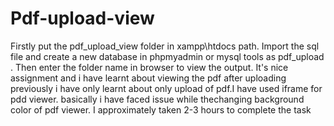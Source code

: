 # Pdf-upload-view
Firstly put the pdf_upload_view folder in xampp\htdocs path. Import the sql file and create a new database in phpmyadmin or mysql tools as pdf_upload . Then enter the folder name in browser to view the output. It's nice assignment and i have learnt about viewing the pdf after uploading previously i have only learnt about only upload of pdf.I have used iframe for pdd viewer. basically i have faced issue while thechanging background color of pdf viewer. I approximately taken 2-3 hours to complete the task
